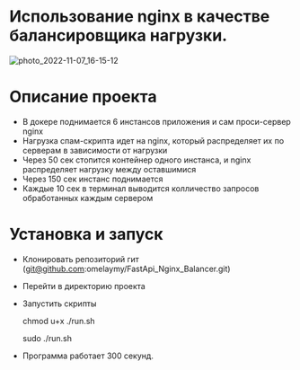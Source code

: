 
# Использование nginx в качестве балансировщика нагрузки.
![photo_2022-11-07_16-15-12](https://user-images.githubusercontent.com/111986036/200336478-83850b8c-48ab-4d6e-a120-1b5418259ffe.jpg)


# Описание проекта
- В докере поднимается 6 инстансов приложения и сам проси-сервер nginx
- Нагрузка спам-скрипта идет на nginx, который распределяет их по серверам в зависимости от нагрузки
- Через 50 сек стопится контейнер одного инстанса, и nginx распределяет нагрузку между оставшимися
- Через 150 сек инстанс поднимается
- Каждые 10 сек в терминал выводится колличество запросов обработанных каждым сервером


# Установка и запуск
+ Клонировать репозиторий гит
  (git@github.com:omelaymy/FastApi_Nginx_Balancer.git)
+ Перейти в директорию проекта
+ Запустить скрипты



    chmod u+x ./run.sh

    sudo ./run.sh

+ Программа работает 300 секунд.



